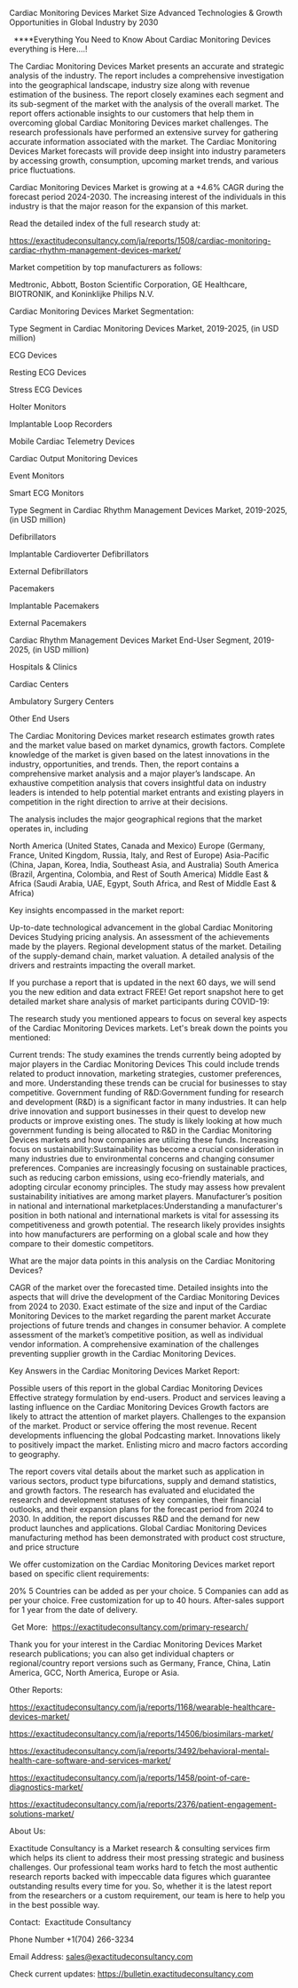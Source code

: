 Cardiac Monitoring Devices Market Size Advanced Technologies & Growth Opportunities in Global Industry by 2030

  ****Everything You Need to Know About Cardiac Monitoring Devices everything is Here....!

The Cardiac Monitoring Devices Market presents an accurate and strategic analysis of the industry. The report includes a comprehensive investigation into the geographical landscape, industry size along with revenue estimation of the business. The report closely examines each segment and its sub-segment of the market with the analysis of the overall market. The report offers actionable insights to our customers that help them in overcoming global Cardiac Monitoring Devices market challenges. The research professionals have performed an extensive survey for gathering accurate information associated with the market. The Cardiac Monitoring Devices Market forecasts will provide deep insight into industry parameters by accessing growth, consumption, upcoming market trends, and various price fluctuations.

Cardiac Monitoring Devices Market is growing at a +4.6% CAGR during the forecast period 2024-2030. The increasing interest of the individuals in this industry is that the major reason for the expansion of this market.

Read the detailed index of the full research study at:

https://exactitudeconsultancy.com/ja/reports/1508/cardiac-monitoring-cardiac-rhythm-management-devices-market/

Market competition by top manufacturers as follows:

Medtronic, Abbott, Boston Scientific Corporation, GE Healthcare, BIOTRONIK, and Koninklijke Philips N.V.

Cardiac Monitoring Devices Market Segmentation:

Type Segment in Cardiac Monitoring Devices Market, 2019-2025, (in USD million)

ECG Devices

Resting ECG Devices

Stress ECG Devices

Holter Monitors

Implantable Loop Recorders

Mobile Cardiac Telemetry Devices

Cardiac Output Monitoring Devices

Event Monitors

Smart ECG Monitors

Type Segment in Cardiac Rhythm Management Devices Market, 2019-2025, (in USD million)

Defibrillators

Implantable Cardioverter Defibrillators

External Defibrillators

Pacemakers

Implantable Pacemakers

External Pacemakers

Cardiac Rhythm Management Devices Market End-User Segment, 2019-2025, (in USD million)

Hospitals & Clinics

Cardiac Centers

Ambulatory Surgery Centers

Other End Users

The Cardiac Monitoring Devices market research estimates growth rates and the market value based on market dynamics, growth factors. Complete knowledge of the market is given based on the latest innovations in the industry, opportunities, and trends. Then, the report contains a comprehensive market analysis and a major player’s landscape. An exhaustive competition analysis that covers insightful data on industry leaders is intended to help potential market entrants and existing players in competition in the right direction to arrive at their decisions.

The analysis includes the major geographical regions that the market operates in, including

North America (United States, Canada and Mexico)
Europe (Germany, France, United Kingdom, Russia, Italy, and Rest of Europe)
Asia-Pacific (China, Japan, Korea, India, Southeast Asia, and Australia)
South America (Brazil, Argentina, Colombia, and Rest of South America)
Middle East & Africa (Saudi Arabia, UAE, Egypt, South Africa, and Rest of Middle East & Africa)

Key insights encompassed in the market report:

Up-to-date technological advancement in the global Cardiac Monitoring Devices
Studying pricing analysis.
An assessment of the achievements made by the players.
Regional development status of the market.
Detailing of the supply-demand chain, market valuation.
A detailed analysis of the drivers and restraints impacting the overall market.

If you purchase a report that is updated in the next 60 days, we will send you the new edition and data extract FREE! Get report snapshot here to get detailed market share analysis of market participants during COVID-19:

The research study you mentioned appears to focus on several key aspects of the Cardiac Monitoring Devices markets. Let's break down the points you mentioned:

Current trends: The study examines the trends currently being adopted by major players in the Cardiac Monitoring Devices This could include trends related to product innovation, marketing strategies, customer preferences, and more. Understanding these trends can be crucial for businesses to stay competitive.
Government funding of R&D:Government funding for research and development (R&D) is a significant factor in many industries. It can help drive innovation and support businesses in their quest to develop new products or improve existing ones. The study is likely looking at how much government funding is being allocated to R&D in the Cardiac Monitoring Devices markets and how companies are utilizing these funds.
Increasing focus on sustainability:Sustainability has become a crucial consideration in many industries due to environmental concerns and changing consumer preferences. Companies are increasingly focusing on sustainable practices, such as reducing carbon emissions, using eco-friendly materials, and adopting circular economy principles. The study may assess how prevalent sustainability initiatives are among market players.
Manufacturer’s position in national and international marketplaces:Understanding a manufacturer's position in both national and international markets is vital for assessing its competitiveness and growth potential. The research likely provides insights into how manufacturers are performing on a global scale and how they compare to their domestic competitors.

What are the major data points in this analysis on the Cardiac Monitoring Devices?

CAGR of the market over the forecasted time.
Detailed insights into the aspects that will drive the development of the Cardiac Monitoring Devices from 2024 to 2030.
Exact estimate of the size and input of the Cardiac Monitoring Devices to the market regarding the parent market
Accurate projections of future trends and changes in consumer behavior. A complete assessment of the market’s competitive position, as well as individual vendor information.
A comprehensive examination of the challenges preventing supplier growth in the Cardiac Monitoring Devices.

Key Answers in the Cardiac Monitoring Devices Market Report:

Possible users of this report in the global Cardiac Monitoring Devices
Effective strategy formulation by end-users.
Product and services leaving a lasting influence on the Cardiac Monitoring Devices
Growth factors are likely to attract the attention of market players.
Challenges to the expansion of the market.
Product or service offering the most revenue.
Recent developments influencing the global Podcasting market.
Innovations likely to positively impact the market.
Enlisting micro and macro factors according to geography.

The report covers vital details about the market such as application in various sectors, product type bifurcations, supply and demand statistics, and growth factors. The research has evaluated and elucidated the research and development statuses of key companies, their financial outlooks, and their expansion plans for the forecast period from 2024 to 2030. In addition, the report discusses R&D and the demand for new product launches and applications. Global Cardiac Monitoring Devices manufacturing method has been demonstrated with product cost structure, and price structure

We offer customization on the Cardiac Monitoring Devices market report based on specific client requirements:

20%
5 Countries can be added as per your choice.
5 Companies can add as per your choice.
Free customization for up to 40 hours.
After-sales support for 1 year from the date of delivery.

 Get More:  https://exactitudeconsultancy.com/primary-research/

Thank you for your interest in the Cardiac Monitoring Devices Market research publications; you can also get individual chapters or regional/country report versions such as Germany, France, China, Latin America, GCC, North America, Europe or Asia.

Other Reports:

https://exactitudeconsultancy.com/ja/reports/1168/wearable-healthcare-devices-market/

https://exactitudeconsultancy.com/ja/reports/14506/biosimilars-market/

https://exactitudeconsultancy.com/ja/reports/3492/behavioral-mental-health-care-software-and-services-market/

https://exactitudeconsultancy.com/ja/reports/1458/point-of-care-diagnostics-market/

https://exactitudeconsultancy.com/ja/reports/2376/patient-engagement-solutions-market/

About Us:

Exactitude Consultancy is a Market research & consulting services firm which helps its client to address their most pressing strategic and business challenges. Our professional team works hard to fetch the most authentic research reports backed with impeccable data figures which guarantee outstanding results every time for you. So, whether it is the latest report from the researchers or a custom requirement, our team is here to help you in the best possible way.

Contact:  Exactitude Consultancy

Phone Number +1(704) 266-3234

Email Address: sales@exactitudeconsultancy.com

Check current updates: https://bulletin.exactitudeconsultancy.com
